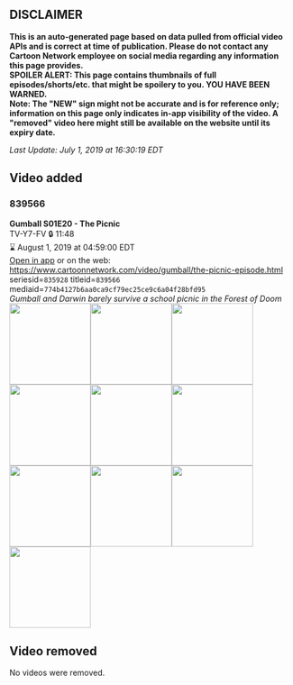 ## DISCLAIMER
**This is an auto-generated page based on data pulled from official video APIs and is correct at time of publication. Please do not contact any Cartoon Network employee on social media regarding any information this page provides.**  
**SPOILER ALERT: This page contains thumbnails of full episodes/shorts/etc. that might be spoilery to you. YOU HAVE BEEN WARNED.**  
**Note: The "NEW" sign might not be accurate and is for reference only; information on this page only indicates in-app visibility of the video. A "removed" video here might still be available on the website until its expiry date.**  

_Last Update: July 1, 2019 at 16:30:19 EDT_
## Video added
### 839566
**Gumball S01E20 - The Picnic**  
TV-Y7-FV 🔒 11:48  
⌛ August 1, 2019 at 04:59:00 EDT  
[Open in app](https://tinyurl.com/yxdm79br) or on the web: https://www.cartoonnetwork.com/video/gumball/the-picnic-episode.html  
seriesid=`835928` titleid=`839566` mediaid=`774b4127b6aa0ca9cf79ec25ce9c6a04f28bfd95`  
_Gumball and Darwin barely survive a school picnic in the Forest of Doom_  
<a href="https://s3.amazonaws.com/cartoonorchestrator/839566_001_1280x720.jpg"><img src="https://s3.amazonaws.com/cartoonorchestrator/839566_001_640x360.jpg" height="144px" /></a><a href="https://s3.amazonaws.com/cartoonorchestrator/839566_002_1280x720.jpg"><img src="https://s3.amazonaws.com/cartoonorchestrator/839566_002_640x360.jpg" height="144px" /></a><a href="https://s3.amazonaws.com/cartoonorchestrator/839566_003_1280x720.jpg"><img src="https://s3.amazonaws.com/cartoonorchestrator/839566_003_640x360.jpg" height="144px" /></a><a href="https://s3.amazonaws.com/cartoonorchestrator/839566_004_1280x720.jpg"><img src="https://s3.amazonaws.com/cartoonorchestrator/839566_004_640x360.jpg" height="144px" /></a><a href="https://s3.amazonaws.com/cartoonorchestrator/839566_005_1280x720.jpg"><img src="https://s3.amazonaws.com/cartoonorchestrator/839566_005_640x360.jpg" height="144px" /></a><a href="https://s3.amazonaws.com/cartoonorchestrator/839566_006_1280x720.jpg"><img src="https://s3.amazonaws.com/cartoonorchestrator/839566_006_640x360.jpg" height="144px" /></a><a href="https://s3.amazonaws.com/cartoonorchestrator/839566_007_1280x720.jpg"><img src="https://s3.amazonaws.com/cartoonorchestrator/839566_007_640x360.jpg" height="144px" /></a><a href="https://s3.amazonaws.com/cartoonorchestrator/839566_008_1280x720.jpg"><img src="https://s3.amazonaws.com/cartoonorchestrator/839566_008_640x360.jpg" height="144px" /></a><a href="https://s3.amazonaws.com/cartoonorchestrator/839566_009_1280x720.jpg"><img src="https://s3.amazonaws.com/cartoonorchestrator/839566_009_640x360.jpg" height="144px" /></a><a href="https://s3.amazonaws.com/cartoonorchestrator/839566_010_1280x720.jpg"><img src="https://s3.amazonaws.com/cartoonorchestrator/839566_010_640x360.jpg" height="144px" /></a>
## Video removed
No videos were removed.

